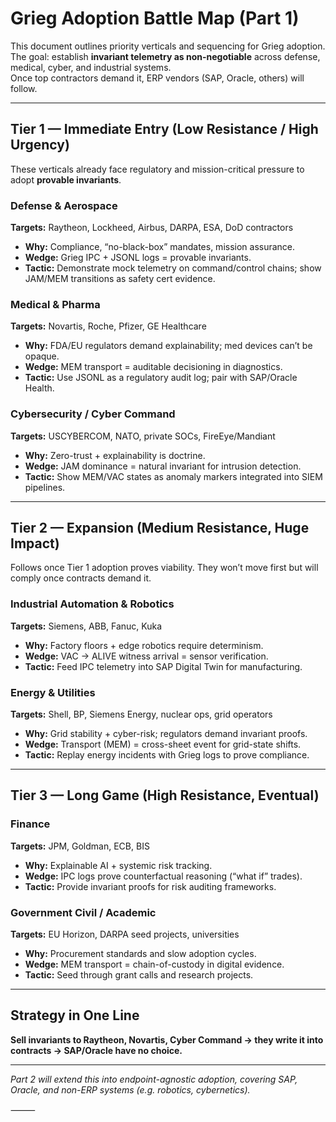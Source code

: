 # Grieg Adoption Battle Map (Part 1)

This document outlines priority verticals and sequencing for Grieg adoption.  
The goal: establish **invariant telemetry as non-negotiable** across defense, medical, cyber, and industrial systems.  
Once top contractors demand it, ERP vendors (SAP, Oracle, others) will follow.

---

## Tier 1 — Immediate Entry (Low Resistance / High Urgency)

These verticals already face regulatory and mission-critical pressure to adopt **provable invariants**.

### Defense & Aerospace  
**Targets:** Raytheon, Lockheed, Airbus, DARPA, ESA, DoD contractors  
- **Why:** Compliance, “no-black-box” mandates, mission assurance.  
- **Wedge:** Grieg IPC + JSONL logs = provable invariants.  
- **Tactic:** Demonstrate mock telemetry on command/control chains; show JAM/MEM transitions as safety cert evidence.  

### Medical & Pharma  
**Targets:** Novartis, Roche, Pfizer, GE Healthcare  
- **Why:** FDA/EU regulators demand explainability; med devices can’t be opaque.  
- **Wedge:** MEM transport = auditable decisioning in diagnostics.  
- **Tactic:** Use JSONL as a regulatory audit log; pair with SAP/Oracle Health.  

### Cybersecurity / Cyber Command  
**Targets:** USCYBERCOM, NATO, private SOCs, FireEye/Mandiant  
- **Why:** Zero-trust + explainability is doctrine.  
- **Wedge:** JAM dominance = natural invariant for intrusion detection.  
- **Tactic:** Show MEM/VAC states as anomaly markers integrated into SIEM pipelines.  

---

## Tier 2 — Expansion (Medium Resistance, Huge Impact)

Follows once Tier 1 adoption proves viability. They won’t move first but will comply once contracts demand it.

### Industrial Automation & Robotics  
**Targets:** Siemens, ABB, Fanuc, Kuka  
- **Why:** Factory floors + edge robotics require determinism.  
- **Wedge:** VAC → ALIVE witness arrival = sensor verification.  
- **Tactic:** Feed IPC telemetry into SAP Digital Twin for manufacturing.  

### Energy & Utilities  
**Targets:** Shell, BP, Siemens Energy, nuclear ops, grid operators  
- **Why:** Grid stability + cyber-risk; regulators demand invariant proofs.  
- **Wedge:** Transport (MEM) = cross-sheet event for grid-state shifts.  
- **Tactic:** Replay energy incidents with Grieg logs to prove compliance.  

---

## Tier 3 — Long Game (High Resistance, Eventual)

### Finance  
**Targets:** JPM, Goldman, ECB, BIS  
- **Why:** Explainable AI + systemic risk tracking.  
- **Wedge:** IPC logs prove counterfactual reasoning (“what if” trades).  
- **Tactic:** Provide invariant proofs for risk auditing frameworks.  

### Government Civil / Academic  
**Targets:** EU Horizon, DARPA seed projects, universities  
- **Why:** Procurement standards and slow adoption cycles.  
- **Wedge:** MEM transport = chain-of-custody in digital evidence.  
- **Tactic:** Seed through grant calls and research projects.  

---

## Strategy in One Line

**Sell invariants to Raytheon, Novartis, Cyber Command → they write it into contracts → SAP/Oracle have no choice.**

---

*Part 2 will extend this into endpoint-agnostic adoption, covering SAP, Oracle, and non-ERP systems (e.g. robotics, cybernetics).*


⸻
